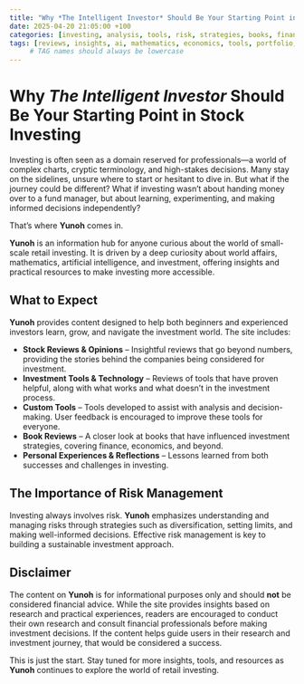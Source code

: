```yaml
---
title: "Why *The Intelligent Investor* Should Be Your Starting Point in Stock Investing"
date: 2025-04-20 21:05:00 +100
categories: [investing, analysis, tools, risk, strategies, books, finance]
tags: [reviews, insights, ai, mathematics, economics, tools, portfolio, independence, diy, beginners]
     # TAG names should always be lowercase
---
```




# Why *The Intelligent Investor* Should Be Your Starting Point in Stock Investing

Investing is often seen as a domain reserved for professionals—a world of complex charts, cryptic terminology, and high-stakes decisions. Many stay on the sidelines, unsure where to start or hesitant to dive in. But what if the journey could be different? What if investing wasn’t about handing money over to a fund manager, but about learning, experimenting, and making informed decisions independently?  

That’s where **Yunoh** comes in.  

**Yunoh** is an information hub for anyone curious about the world of small-scale retail investing. It is driven by a deep curiosity about world affairs, mathematics, artificial intelligence, and investment, offering insights and practical resources to make investing more accessible.  

## What to Expect  

**Yunoh** provides content designed to help both beginners and experienced investors learn, grow, and navigate the investment world. The site includes:  

- **Stock Reviews & Opinions** – Insightful reviews that go beyond numbers, providing the stories behind the companies being considered for investment.  
- **Investment Tools & Technology** – Reviews of tools that have proven helpful, along with what works and what doesn’t in the investment process.  
- **Custom Tools** – Tools developed to assist with analysis and decision-making. User feedback is encouraged to improve these tools for everyone.  
- **Book Reviews** – A closer look at books that have influenced investment strategies, covering finance, economics, and beyond.  
- **Personal Experiences & Reflections** – Lessons learned from both successes and challenges in investing.  

## The Importance of Risk Management  

Investing always involves risk. **Yunoh** emphasizes understanding and managing risks through strategies such as diversification, setting limits, and making well-informed decisions. Effective risk management is key to building a sustainable investment approach.  

## Disclaimer  

The content on **Yunoh** is for informational purposes only and should **not** be considered financial advice. While the site provides insights based on research and practical experiences, readers are encouraged to conduct their own research and consult financial professionals before making investment decisions. If the content helps guide users in their research and investment journey, that would be considered a success.  

This is just the start. Stay tuned for more insights, tools, and resources as **Yunoh** continues to explore the world of retail investing.  
